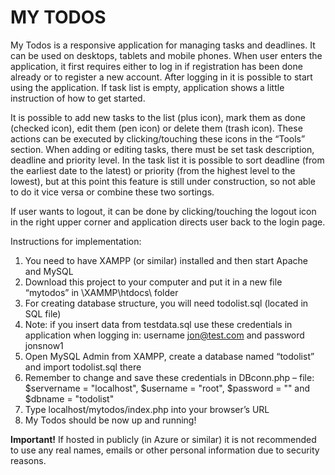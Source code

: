 # MY TODOS
My Todos is a responsive application for managing tasks and deadlines. It can be used on desktops, tablets and mobile phones. When user enters the application, it first requires either to log in if registration has been done already or to register a new account. After logging in it is possible to start using the application. If task list is empty, application shows a little instruction of how to get started. 

It is possible to add new tasks to the list (plus icon), mark them as done (checked icon), edit them (pen icon) or delete them (trash icon). These actions can be executed by clicking/touching these icons in the “Tools” section. When adding or editing tasks, there must be set task description, deadline and priority level. In the task list it is possible to sort deadline (from the earliest date to the latest) or priority (from the highest level to the lowest), but at this point this feature is still under construction, so not able to do it vice versa or combine these two sortings. 

If user wants to logout, it can be done by clicking/touching the logout icon in the right upper corner and application directs user back to the login page.

Instructions for implementation:

1.	You need to have XAMPP (or similar) installed and then start Apache and MySQL
2.	Download this project to your computer and put it in a new file “mytodos” in \XAMMP\htdocs\ folder
3.	For creating database structure, you will need todolist.sql (located in SQL file)
4.	Note: if you insert data from testdata.sql use these credentials in application when logging in: username jon@test.com and password jonsnow1
5.	Open MySQL Admin from XAMPP, create a database named “todolist” and import todolist.sql there
6.	Remember to change and save these credentials in DBconn.php – file: $servername = "localhost", $username = "root", $password = "" and $dbname = "todolist"
7.	Type localhost/mytodos/index.php into your browser’s URL
8.	My Todos should be now up and running!
 
**Important!** If hosted in publicly (in Azure or similar) it is not recommended to use any real names, emails or other personal information due to security reasons. 
